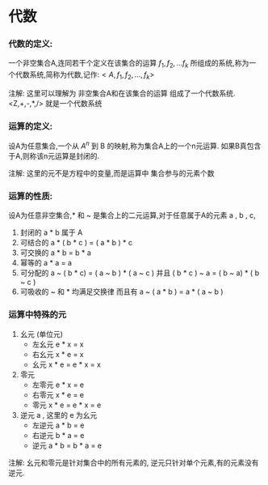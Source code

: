 # 代数

### 代数的定义:
一个非空集合A,连同若干个定义在该集合的运算 $f_1,f_2,...f_k$ 所组成的系统,称为一个代数系统,简称为代数,记作:$<A,f_1,f_2,...,f_k>$ 

注解: 这里可以理解为 非空集合A和在该集合的运算 组成了一个代数系统. <Z,+,-,*,/> 就是一个代数系统

### 运算的定义:
设A为任意集合,一个从 $A^n$ 到 B 的映射,称为集合A上的一个n元运算. 如果B真包含于A,则称该n元运算是封闭的.

注解: 这里的元不是方程中的变量,而是运算中 集合参与的元素个数

### 运算的性质:
设A为任意非空集合,* 和 ~ 是集合上的二元运算,对于任意属于A的元素 a , b , c, 
1. 封闭的 a * b 属于 A
2. 可结合的 a * ( b * c ) = ( a * b ) * c
3. 可交换的 a * b = b * a
4. 幂等的 a * a = a
5. 可分配的 a ~ ( b * c) = ( a ~ b ) * ( a ~ c ) 并且 ( b * c ) ~ a = ( b ~ a) * ( b ~ c )
6. 可吸收的 ~ 和 * 均满足交换律 而且有 a ~ ( a * b ) = a * ( a ~ b ) 

### 运算中特殊的元
1. 幺元 (单位元)
    - 左幺元 e * x = x
    - 右幺元 x * e = x
    - 幺元 x * e = e * x = x
2. 零元
    - 左零元 e * x = e
    - 右零元 x * e = e
    - 零元 x * e = e * x = e 
3. 逆元 a , 这里的 e 为幺元
    - 左逆元 a * b = e
    - 右逆元 b * a = e
    - 逆元 a * b = b * a = e 

注解: 幺元和零元是针对集合中的所有元素的, 逆元只针对单个元素,有的元素没有逆元.